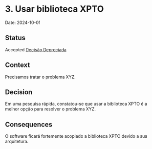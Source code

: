 # 3. Usar biblioteca XPTO

Date: 2024-10-01

## Status

Accepted [Decisão Depreciada](0001-decision-deprecated.md)

## Context

Precisamos tratar o problema XYZ.

## Decision

Em uma pesquisa rápida, constatou-se que usar a biblioteca XPTO é a melhor opção para resolver o problema XYZ.

## Consequences

O software ficará fortemente acoplado a biblioteca XPTO devido a sua arquitetura.